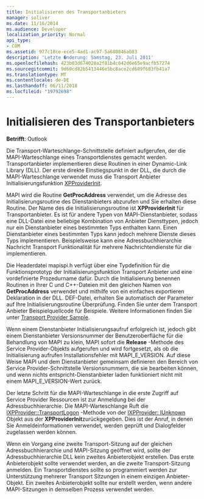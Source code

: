 ```yaml
---
title: Initialisieren des Transportanbieters
manager: soliver
ms.date: 11/16/2014
ms.audience: Developer
localization_priority: Normal
api_type:
- COM
ms.assetid: 977c18ce-ece5-4ad1-ac97-5a680846ab83
description: 'Letzte �nderung: Samstag, 23. Juli 2011'
ms.openlocfilehash: 423b03d674028a2f81b4c042d6e65e9acfb57274
ms.sourcegitcommit: 9d60cd82b5413446e5bc8ace2cd689f683fb41a7
ms.translationtype: MT
ms.contentlocale: de-DE
ms.lasthandoff: 06/11/2018
ms.locfileid: "19792698"
---
```

# <a name="initializing-the-transport-provider"></a>Initialisieren des Transportanbieters

  
  
**Betrifft**: Outlook 
  
Die Transport-Warteschlange-Schnittstelle definiert aufgerufen, der die MAPI-Warteschlange eines Transportdienstes gemacht werden. Transportanbieter implementieren diese Routinen in einer Dynamic-Link Library (DLL). Der erste direkte Einstiegspunkt in der DLL, die durch die MAPI-Warteschlange verwendet muss die Transport Anbieter Initialisierungsfunktion [XPProviderInit](xpproviderinit.md).
  
MAPI wird die Routine **GetProcAddress** verwendet, um die Adresse des Initialisierungsroutine des Dienstanbieters abzurufen und Sie erhalten diese Routine. Der Name des die Initialisierungsroutine ist **XPProviderInit** für Transportanbieter. Es ist für andere Typen von MAPI-Dienstanbieter, sodass eine DLL-Datei eine beliebige Kombination von Anbieter Diensttypen, jedoch nur ein Dienstanbieter eines bestimmten Typs enthalten kann. Einen Dienstanbieter eines bestimmten Typs kann jedoch mehrere Dienste dieses Typs implementieren. Beispielsweise kann eine Adressbuchhierarchie Nachricht Transport Funktionalität für mehrere Nachrichtendienste für die implementieren. 
  
Die Headerdatei mapispi.h verfügt über eine Typdefinition für die Funktionsprototyp der Initialisierungsfunktion Transport Anbieter und eine vordefinierte Prozedurname dafür. Durch die Initialisierung benennen Routinen in Ihrer C und C++-Dateien mit den gleichen Namen von **GetProcAddress** verwendet und mithilfe von ein einfaches exportieren Deklaration in der DLL. DEF-Datei, erhalten Sie automatisch der Parameter auf Ihre Initialisierungsroutine Überprüfung. Finden Sie unter dem Transport Anbieter Beispielquellcode für Beispiele. Weitere Informationen finden Sie unter [Transport Provider Sample](transport-provider-sample.md).
  
Wenn einem Dienstanbieter Initialisierungsaufruf erfolgreich ist, jedoch gibt einem Dienstanbieter Versionsnummer der Benutzeroberfläche für die Behandlung von MAPI zu klein, MAPI sofort die **Release** -Methode des Service Provider-Objekts aufgerufen und wird fortgesetzt, als ob die Initialisierung aufrufen Installationsfehler mit MAPI_E_VERSION. Auf diese Weise MAPI und dem Dienstanbieter gemeinsam definieren den Bereich von Service Provider-Schnittstelle Versionsnummern, die sie bearbeiten können, und wenn nichts entspricht-Dienstanbieter laden funktioniert nicht mit einem MAPI_E_VERSION-Wert zurück. 
  
Der letzte Schritt für die MAPI-Warteschlange in die erste Zugriff auf Service Provider Ressourcen ist zur Anmeldung bei der Adressbuchhierarchie. Die MAPI-Warteschlange Ruft die [IXPProvider::TransportLogon](ixpprovider-transportlogon.md) -Methode von der [IXPProvider: IUnknown](ixpprovideriunknown.md) Objekt aus der **XPProviderInit**zurückgegeben. Dies ist der Anruf, in denen Sie Anmeldeinformationen verwendet, werden geprüft und Dialogfelder zugelassen werden können.
  
Wenn ein Vorgang eine zweite Transport-Sitzung auf der gleichen Adressbuchhierarchie und MAPI-Sitzung geöffnet wird, sollte der Adressbuchhierarchie DLL kein zweites Anbieterobjekt erstellen. Das erste Anbieterobjekt sollte verwendet werden, an die zweite Transport-Sitzung anmelden. Ein Transportdienstes sollte so programmiert werden zur Unterstützung mehrerer Transport Sitzungen in einem einzigen Anbieter-Objekt. Ein zweites Anbieterobjekt sollte nur erstellt werden, wenn andere MAPI-Sitzungen in demselben Prozess verwendet werden.
  

